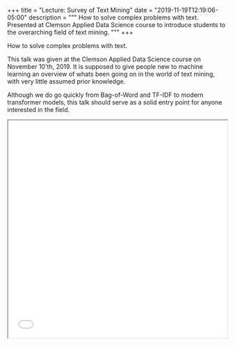 +++
title = "Lecture: Survey of Text Mining"
date = "2019-11-19T12:19:06-05:00"
description = """
  How to solve complex problems with text. Presented at Clemson Applied Data
  Science course to introduce students to the overarching field of text mining.
"""
+++

How to solve complex problems with text. 

This talk was given at the Clemson Applied Data Science course on November
10'th, 2019. It is supposed to give people new to machine learning an overview
of whats been going on in the world of text mining, with very little assumed
prior knowledge. 

Although we do go quickly from Bag-of-Word and TF-IDF to modern transformer
models, this talk should serve as a solid entry point for anyone interested in
the field.

<iframe
  src="/documents/survey_of_text_mining_2019_slides.pdf"
  width=100%
  height=500px
></iframe>

